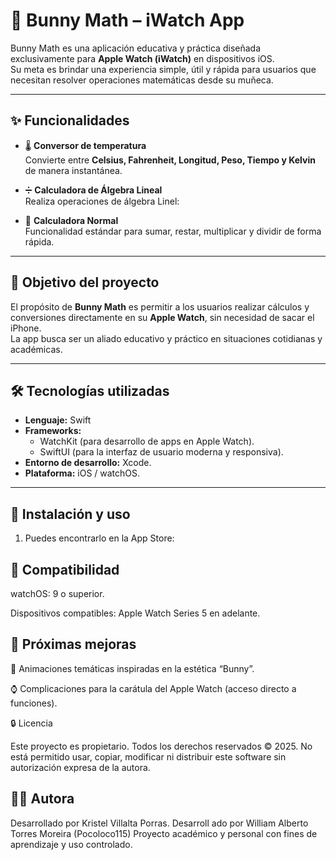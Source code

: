 # 🐰 Bunny Math – iWatch App  

Bunny Math es una aplicación educativa y práctica diseñada exclusivamente para **Apple Watch (iWatch)** en dispositivos iOS.  
Su meta es brindar una experiencia simple, útil y rápida para usuarios que necesitan resolver operaciones matemáticas desde su muñeca.  

---

## ✨ Funcionalidades  

- 🌡️ **Conversor de temperatura**  
  Convierte entre **Celsius, Fahrenheit, Longitud, Peso, Tiempo y Kelvin** de manera instantánea.  

- ➗ **Calculadora de Álgebra Lineal**  
  Realiza operaciones de álgebra Linel:  

- 🔢 **Calculadora Normal**  
  Funcionalidad estándar para sumar, restar, multiplicar y dividir de forma rápida.  

---

## 🎯 Objetivo del proyecto  

El propósito de **Bunny Math** es permitir a los usuarios realizar cálculos y conversiones directamente en su **Apple Watch**, sin necesidad de sacar el iPhone.  
La app busca ser un aliado educativo y práctico en situaciones cotidianas y académicas.  

---

## 🛠️ Tecnologías utilizadas  

- **Lenguaje:** Swift  
- **Frameworks:**  
  - WatchKit (para desarrollo de apps en Apple Watch).  
  - SwiftUI (para la interfaz de usuario moderna y responsiva).  
- **Entorno de desarrollo:** Xcode.  
- **Plataforma:** iOS / watchOS.  

---

## 🚀 Instalación y uso  

1. Puedes encontrarlo en la App Store: 

## 📱 Compatibilidad

watchOS: 9 o superior.

Dispositivos compatibles: Apple Watch Series 5 en adelante.

## 📌 Próximas mejoras

🎨 Animaciones temáticas inspiradas en la estética “Bunny”.

⌚ Complicaciones para la carátula del Apple Watch (acceso directo a funciones).



🔒 Licencia

Este proyecto es propietario.
Todos los derechos reservados © 2025.
No está permitido usar, copiar, modificar ni distribuir este software sin autorización expresa de la autora.

## 👩‍💻 Autora
Desarrollado por Kristel Villalta Porras.
Desarroll
ado por William Alberto Torres Moreira (Pocoloco115)
Proyecto académico y personal con fines de aprendizaje y uso controlado.
